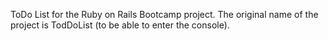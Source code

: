 ToDo List for the Ruby on Rails Bootcamp project.
The original name of the project is TodDoList (to be able to enter the console).

